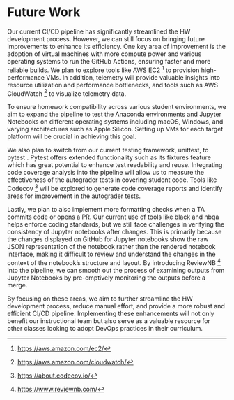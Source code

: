 # Future Work

Our current CI/CD pipeline has significantly streamlined the HW
development process. However, we can still focus on bringing future
improvements to enhance its efficiency. One key area of improvement is
the adoption of virtual machines with more compute power and various
operating systems to run the GitHub Actions, ensuring faster and more
reliable builds. We plan to explore tools like AWS EC2 [^1] to provision
high-performance VMs. In addition, telemetry will provide valuable
insights into resource utilization and performance bottlenecks, and
tools such as AWS CloudWatch [^2] to visualize telemetry data.

To ensure homework compatibility across various student environments, we
aim to expand the pipeline to test the Anaconda environments and Jupyter
Notebooks on different operating systems including macOS, Windows, and
varying architectures such as Apple Silicon. Setting up VMs for each
target platform will be crucial in achieving this goal.

We also plan to switch from our current testing framework, unittest, to
pytest . Pytest offers extended functionality such as its fixtures
feature which has great potential to enhance test readability and reuse.
Integrating code coverage analysis into the pipeline will allow us to
measure the effectiveness of the autograder tests in covering student
code. Tools like Codecov [^3] will be explored to generate code coverage
reports and identify areas for improvement in the autograder tests.

Lastly, we plan to also implement more formatting checks when a TA
commits code or opens a PR. Our current use of tools like black and nbqa
helps enforce coding standards, but we still face challenges in
verifying the consistency of Jupyter notebooks after changes. This is
primarily because the changes displayed on GitHub for Jupyter notebooks
show the raw JSON representation of the notebook rather than the
rendered notebook interface, making it difficult to review and
understand the changes in the context of the notebook’s structure and
layout. By introducing ReviewNB [^4] into the pipeline, we can smooth
out the process of examining outputs from Jupyter Notebooks by
pre-emptively monitoring the outputs before a merge.

By focusing on these areas, we aim to further streamline the HW
development process, reduce manual effort, and provide a more robust and
efficient CI/CD pipeline. Implementing these enhancements will not only
benefit our instructional team but also serve as a valuable resource for
other classes looking to adopt DevOps practices in their curriculum.

[^1]: https://aws.amazon.com/ec2/

[^2]: https://aws.amazon.com/cloudwatch/

[^3]: https://about.codecov.io/

[^4]: https://www.reviewnb.com/
